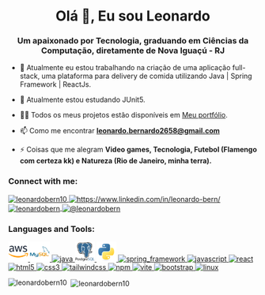 <h1 align="center">Olá 👋, Eu sou Leonardo</h1>
<h3 align="center">Um apaixonado por Tecnologia, graduando em Ciências da Computação, diretamente de Nova Iguaçú - RJ</h3>


- 🔭 Atualmente eu estou trabalhando na criação de uma aplicação full-stack, uma plataforma para delivery de comida utilizando Java | Spring Framework | ReactJs.

- 🌱 Atualmente estou estudando JUnit5.

- 👨‍💻 Todos os meus projetos estão disponíveis em [Meu portfólio](https://portfolio-leonardo25.vercel.app/).

- 📫 Como me encontrar **leonardo.bernardo2658@gmail.com**

- ⚡ Coisas que me alegram **Video games, Tecnologia, Futebol (Flamengo com certeza kk) e Natureza (Rio de Janeiro, minha terra).**

<h3 align="left">Connect with me:</h3>
<p align="left">
  <a href="https://twitter.com/leonardobern10" target="blank">
    <img align="center" src="https://raw.githubusercontent.com/rahuldkjain/github-profile-readme-generator/master/src/images/icons/Social/twitter.svg" alt="leonardobern10" height="30" width="40" />
  </a>
  <a href="https://www.linkedin.com/in/leonardo-bern/" target="blank">
    <img align="center" src="https://raw.githubusercontent.com/rahuldkjain/github-profile-readme-generator/master/src/images/icons/Social/linked-in-alt.svg" alt="https://www.linkedin.com/in/leonardo-bern/" height="30" width="40" />
  </a>
  <a href="https://kaggle.com/leonardobern" target="blank">
    <img align="center" src="https://raw.githubusercontent.com/rahuldkjain/github-profile-readme-generator/master/src/images/icons/Social/kaggle.svg" alt="leonardobern" height="30" width="40" />
  </a>
  <a href="https://instagram.com/@leonardobern" target="blank">
    <img align="center" src="https://raw.githubusercontent.com/rahuldkjain/github-profile-readme-generator/master/src/images/icons/Social/instagram.svg" alt="@leonardobern" height="30" width="40" />
  </a>
</p>

<h3 align="left">Languages and Tools:</h3>
<p align="left"> 
  <a href="https://aws.amazon.com" target="_blank" rel="noreferrer"> 
    <img src="https://raw.githubusercontent.com/devicons/devicon/master/icons/amazonwebservices/amazonwebservices-original-wordmark.svg" alt="aws" width="40" height="40"/> 
  </a> 
  <a href="https://www.mysql.com/" target="_blank" rel="noreferrer"> 
    <img src="https://raw.githubusercontent.com/devicons/devicon/master/icons/mysql/mysql-original-wordmark.svg" alt="mysql" width="40" height="40"/> 
  </a> 
  <a href="https://docs.oracle.com/en/java/" target="_blank" rel="noreferrer"> 
    <img src="https://seeklogo.com/images/J/java-logo-7833D1D21A-seeklogo.com.png" alt="java" width="20" height="40"/> 
  </a> 
  <a href="https://www.postgresql.org" target="_blank" rel="noreferrer"> 
    <img src="https://raw.githubusercontent.com/devicons/devicon/master/icons/postgresql/postgresql-original-wordmark.svg" alt="postgresql" width="40" height="40"/> 
  </a> 
  <a href="https://www.python.org" target="_blank" rel="noreferrer"> 
    <img src="https://raw.githubusercontent.com/devicons/devicon/master/icons/python/python-original.svg" alt="python" width="40" height="40"/> 
  </a> 
  <a href="https://spring.io/" target="_blank" rel="noreferrer"> 
    <img src="https://seeklogo.com/images/S/spring-logo-9A2BC78AAF-seeklogo.com.png" alt="spring_framework" width="40" height="40"/> 
  </a> 
    <a href="https://developer.mozilla.org/pt-BR/docs/Web/JavaScript" target="_blank" rel="noreferrer"> 
      <img src="https://seeklogo.com/images/J/javascript-js-logo-2949701702-seeklogo.com.png" alt="javascript" width="40" height="40"/> 
  </a> 
    </a> 
    <a href="https://react.dev/" target="_blank" rel="noreferrer"> 
      <img src="https://seeklogo.com/images/R/react-logo-7B3CE81517-seeklogo.com.png" alt="react" width="40" height="40"/> 
  </a> 
  <a href="https://developer.mozilla.org/pt-BR/docs/Web/HTML" target="_blank" rel="noreferrer"> 
    <img src="https://seeklogo.com/images/H/html5-logo-EF92D240D7-seeklogo.com.png" alt="html5" width="20" height="40"/> 
  </a>
  <a href="https://developer.mozilla.org/pt-BR/docs/Web/CSS" target="_blank" rel="noreferrer"> 
    <img src="https://seeklogo.com/images/C/css3-logo-8724075274-seeklogo.com.png" alt="css3" width="20" height="40"/> 
  </a>
  <a href="https://tailwindcss.com/" target="_blank" rel="noreferrer"> 
    <img src="https://seeklogo.com/images/T/tailwind-css-logo-5AD4175897-seeklogo.com.png" alt="tailwindcss" width="20" height="30"/> 
  </a>
  <a href="https://www.npmjs.com/" target="_blank" rel="noreferrer"> 
    <img src="https://seeklogo.com/images/N/npm-node-package-manager-logo-DE93649ED1-seeklogo.com.png" alt="npm" width="40" height="20"/> 
  </a>
  <a href="https://vitejs.dev/" target="_blank" rel="noreferrer"> 
    <img src="https://seeklogo.com/images/V/vite-logo-BFD4283991-seeklogo.com.png" alt="vite" width="40" height="40"/> 
  </a>
  <a href="https://getbootstrap.com/" target="_blank" rel="noreferrer"> 
    <img src="https://seeklogo.com/images/B/bootstrap-5-logo-85A1F11F4F-seeklogo.com.png" alt="bootstrap" width="40" height="40"/> 
  </a>
  <a href="https://www.linux.org/" target="_blank" rel="noreferrer"> 
    <img src="https://seeklogo.com/images/L/Linux_Tux-logo-DA252F3C21-seeklogo.com.png" alt="linux" width="40" height="40"/> 
  </a> 
</p>

<p>
  <img align="left" src="https://github-readme-stats.vercel.app/api/top-langs?username=leonardobern10&show_icons=true&locale=en&layout=compact" alt="leonardobern10" />
</p>

<p>&nbsp;
  <img align="center" src="https://github-readme-stats.vercel.app/api?username=leonardobern10&show_icons=true&locale=en" alt="leonardobern10" />
</p>


<!---
Leonardobern10/Leonardobern10 is a ✨ special ✨ repository because its `README.md` (this file) appears on your GitHub profile.
You can click the Preview link to take a look at your changes.
--->
